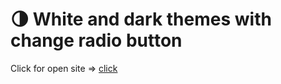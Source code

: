 # 🌗 White and dark themes with change radio button

Click for open site => [click](https://artemkimi.github.io/white-and-dark-themes/)
